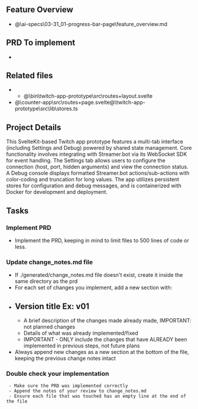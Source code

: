 ## Feature Overview

- @\ai-specs\03-31_01-progress-bar-page\feature_overview.md 

## PRD To implement
- 

## Related files

 - - @\bin\twitch-app-prototype\src\routes\+layout.svelte 
- @\counter-app\src\routes\+page.svelte@\twitch-app-prototype\src\lib\stores.ts 

## Project Details

This SvelteKit-based Twitch app prototype features a multi-tab interface (including Settings and Debug) powered by shared state management. Core functionality involves integrating with Streamer.bot via its WebSocket SDK for event handling. The Settings tab allows users to configure the connection (host, port, hidden arguments) and view the connection status. A Debug console displays formatted Streamer.bot actions/sub-actions with color-coding and truncation for long values. The app utilizes persistent stores for configuration and debug messages, and is containerized with Docker for development and deployment.

## Tasks

### Implement PRD
 - Implement the PRD, keeping in mind to limit files to 500 lines of code or less.

### Update change_notes.md file
 - If ./generated/change_notes.md file doesn't exist, create it inside the same directory as the prd
 - For each set of changes you implement, add a new section with:
  - ## Version title Ex: v01
    - A brief description of the changes made already made, IMPORTANT: not planned changes
    - Details of what was already implemented/fixed
    - IMPORTANT - ONLY include the changes that have ALREADY been implemented in previous steps, not future plans
 - Always append new changes as a new section at the bottom of the file, keeping the previous change notes intact

### Double check your implementation
```
 - Make sure the PRD was implemented correctly
 - Append the notes of your review to change_notes.md
 - Ensure each file that was touched has an empty line at the end of the file
```
